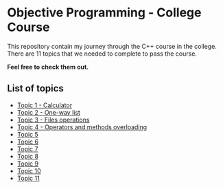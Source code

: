# Objective Programming - College Course
This repository contain my journey through the C++ course in the college. There are 11 topics that we needed to complete to pass the course.

**Feel free to check them out.**

## List of topics
* [Topic 1 - Calculator](https://github.com/SSketcher/Objective_Programming---College/blob/main/Topic_1)
* [Topic 2 - One-way list](https://github.com/SSketcher/Objective_Programming---College/blob/main/Topic_2)
* [Topic 3 - Files operations](https://github.com/SSketcher/Objective_Programming---College/blob/main/Topic_3)
* [Topic 4 - Operators and methods overloading](https://github.com/SSketcher/Objective_Programming---College/blob/main/Topic_4)
* [Topic 5](https://github.com/SSketcher/Objective_Programming---College/blob/main/Topic_5)
* [Topic 6](https://github.com/SSketcher/Objective_Programming---College/blob/main/Topic_6)
* [Topic 7](https://github.com/SSketcher/Objective_Programming---College/blob/main/Topic_7)
* [Topic 8](https://github.com/SSketcher/Objective_Programming---College/blob/main/Topic_8)
* [Topic 9](https://github.com/SSketcher/Objective_Programming---College/blob/main/Topic_9)
* [Topic 10](https://github.com/SSketcher/Objective_Programming---College/blob/main/Topic_10)
* [Topic 11](https://github.com/SSketcher/Objective_Programming---College/blob/main/Topic_11)


